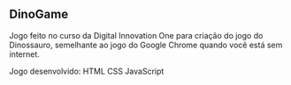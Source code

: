 ## DinoGame

Jogo feito no curso da Digital Innovation One para criação do jogo do Dinossauro, semelhante ao jogo do Google Chrome quando você está sem internet.

Jogo desenvolvido:
HTML
CSS
JavaScript
